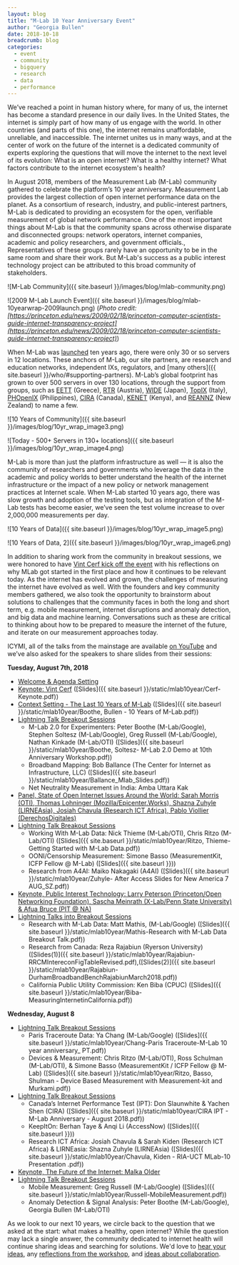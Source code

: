 ```yaml
---
layout: blog
title: "M-Lab 10 Year Anniversary Event"
author: "Georgia Bullen"
date: 2018-10-18
breadcrumb: blog
categories:
  - event
  - community
  - bigquery
  - research
  - data
  - performance
---
```


We’ve reached a point in human history where, for many of us, the internet has become a standard presence in our daily lives. In the United States, the internet is simply part of how many of us engage with the world. In other countries (and parts of this one), the internet remains unaffordable, unreliable, and inaccessible. The internet unites us in many ways, and at the center of work on the future of the internet is a dedicated community of experts exploring the questions that will move the internet to the next level of its evolution: What is an open internet? What is a healthy internet? What factors contribute to the internet ecosystem's health?<!--more-->

In August 2018, members of the Measurement Lab (M-Lab) community gathered to celebrate the platform’s 10 year anniversary. Measurement Lab provides the largest collection of open internet performance data on the planet. As a consortium of research, industry, and public-interest partners, M-Lab is dedicated to providing an ecosystem for the open, verifiable measurement of global network performance. One of the most important things about M-Lab is that the community spans across otherwise disparate and disconnected groups: network operators, internet companies, academic and policy researchers, and government officials., Representatives of these groups rarely have an opportunity to be in the same room and share their work. But M-Lab's success as a public interest technology project can be attributed to this broad community of stakeholders.

![M-Lab Community]({{ site.baseurl }}/images/blog/mlab-community.png)

![2009 M-Lab Launch Event]({{ site.baseurl }}/images/blog/mlab-10yearwrap-2009launch.png)
(_Photo credit: [https://princeton.edu/news/2009/02/18/princeton-computer-scientists-guide-internet-transparency-project](https://princeton.edu/news/2009/02/18/princeton-computer-scientists-guide-internet-transparency-project)_)

When M-Lab was [launched](https://www.princeton.edu/news/2009/02/18/princeton-computer-scientists-guide-internet-transparency-project) ten years ago, there were only 30 or so servers in 12 locations. These anchors of M-Lab, our site partners, are research and education networks, independent IXs, regulators, and [many others]({{ site.baseurl }}/who/#supporting-partners). M-Lab’s global footprint has grown to over 500 servers in over 130 locations, through the support from groups, such as [EETT](https://www.eett.gr/) (Greece), [RTR](https://www.rtr.at/en/rtr/RTRGmbH) (Austria), [WIDE](http://www.wide.ad.jp/) (Japan), [TopIX](https://www.top-ix.org/en/home-eng/) (Italy), [PHOpenIX](http://phopenix.net/) (Philippines), [CIRA](https://cira.ca/) (Canada), [KENET](https://www.kenet.or.ke/) (Kenya), and [REANNZ](https://reannz.co.nz/) (New Zealand) to name a few.

![10 Years of Community]({{ site.baseurl }}/images/blog/10yr_wrap_image3.png)

![Today - 500+ Servers in 130+ locations]({{ site.baseurl }}/images/blog/10yr_wrap_image4.png)

M-Lab is more than just the platform infrastructure as well — it is also the community of researchers and governments who leverage the data in the academic and policy worlds to better understand the health of the internet infrastructure or the impact of a new policy or network management practices at Internet scale. When M-Lab started 10 years ago, there was slow growth and adoption of the testing tools, but as integration of the M-Lab tests has become easier, we’ve seen the test volume increase to over 2,000,000 measurements per day.

![10 Years of Data]({{ site.baseurl }}/images/blog/10yr_wrap_image5.png)

![10 Years of Data, 2]({{ site.baseurl }}/images/blog/10yr_wrap_image6.png)

In addition to sharing work from the community in breakout sessions, we were honored to have [Vint Cerf kick off the event](https://www.youtube.com/watch?v=54sDgVl0nOU&index=2&list=PLNoVefpaPtVPjkE1g_QGvHdxEz5TOXE0i) with his reflections on why MLab got started in the first place and how it continues to be relevant today. As the internet has evolved and grown, the challenges of measuring the internet have evolved as well. With the founders and key community members gathered, we also took the opportunity to brainstorm about solutions to challenges that the community faces in both the long and short term, e.g. mobile measurement, internet disruptions and anomaly detection, and big data and machine learning. Conversations such as these are critical to thinking about how to be prepared to measure the internet of the future, and iterate on our measurement approaches today.

ICYMI, all of the talks from the mainstage are available [on YouTube](https://www.youtube.com/watch?v=xrf0rU8o4e8&list=PLNoVefpaPtVPjkE1g_QGvHdxEz5TOXE0i) and we’ve also asked for the speakers to share slides from their sessions:

**Tuesday, August 7th, 2018**

* [Welcome & Agenda Setting](https://www.youtube.com/watch?v=xrf0rU8o4e8&list=PLNoVefpaPtVPjkE1g_QGvHdxEz5TOXE0i&index=1)
* [Keynote: Vint Cerf](https://www.youtube.com/watch?v=54sDgVl0nOU&list=PLNoVefpaPtVPjkE1g_QGvHdxEz5TOXE0i&index=2) ([Slides]({{ site.baseurl }}/static/mlab10year/Cerf-Keynote.pdf))
* [Context Setting - The Last 10 Years of M-Lab](https://www.youtube.com/watch?v=e8Lhy4TABW4&index=3&list=PLNoVefpaPtVPjkE1g_QGvHdxEz5TOXE0i) ([Slides]({{ site.baseurl }}/static/mlab10year/Boothe, Bullen - 10 Years of M-Lab.pdf))
* [Lightning Talk Breakout Sessions](https://www.youtube.com/watch?v=e8Lhy4TABW4&index=3&list=PLNoVefpaPtVPjkE1g_QGvHdxEz5TOXE0i)
  * M-Lab 2.0 for Experimenters: Peter Boothe (M-Lab/Google), Stephen Soltesz (M-Lab/Google), Greg Russell (M-Lab/Google), Nathan Kinkade (M-Lab/OTI) ([Slides]({{ site.baseurl }}/static/mlab10year/Boothe, Soltesz- M-Lab 2.0 Demo at 10th Anniversary Workshop.pdf))
  * Broadband Mapping:  Bob Ballance (The Center for Internet as Infrastructure, LLC) ([Slides]({{ site.baseurl }}/static/mlab10year/Ballance_Mlab_Slides.pdf))
  * Net Neutrality Measurement in India: Amba Uttara Kak
* [Panel, State of Open Internet Issues Around the World: Sarah Morris (OTI), Thomas Lohninger (Mozilla/Epicenter.Works), Shazna Zuhyle (LIRNEAsia), Josiah Chavula (Research ICT Africa), Pablo Viollier (DerechosDigitales)](https://www.youtube.com/watch?v=2UdPVaryk-E&list=PLNoVefpaPtVPjkE1g_QGvHdxEz5TOXE0i&index=4)
* [Lightning Talk Breakout Sessions](https://www.youtube.com/watch?v=SB7vet4MVVY&list=PLNoVefpaPtVPjkE1g_QGvHdxEz5TOXE0i&index=5)
  * Working With M-Lab Data: Nick Thieme (M-Lab/OTI), Chris Ritzo (M-Lab/OTI) ([Slides]({{ site.baseurl }}/static/mlab10year/Ritzo, Thieme- Getting Started with M-Lab Data.pdf))
  * OONI/Censorship Measurement: Simone Basso (MeasurementKit, ICFP Fellow @ M-Lab) ([Slides]({{ site.baseurl }}))
  * Research from A4AI: Maiko Nakagaki (A4AI) ([Slides]({{ site.baseurl }}/static/mlab10year/Zuhyle- After Access Slides for New America 7 AUG_SZ.pdf))
* [Keynote, Public Interest Technology: Larry Peterson (Princeton/Open Networking Foundation), Sascha Meinrath (X-Lab/Penn State University) & Afua Bruce (PIT @ NA)](https://www.youtube.com/watch?v=2QvvTHvC6lI&index=6&list=PLNoVefpaPtVPjkE1g_QGvHdxEz5TOXE0i)
* [Lightning Talks into Breakout Sessions](https://www.youtube.com/watch?v=llKblOmVQjs&index=7&list=PLNoVefpaPtVPjkE1g_QGvHdxEz5TOXE0i)
  * Research with M-Lab Data: Matt Mathis, (M-Lab/Google) ([Slides]({{ site.baseurl }}/static/mlab10year/Mathis-Research with M-Lab Data Breakout Talk.pdf))
  * Research from Canada:  Reza Rajabiun (Ryerson University) ([Slides(1)]({{ site.baseurl }}/static/mlab10year/Rajabiun-RRCMIntereconFigTableRevised.pdf),([Slides(2)]({{ site.baseurl }}/static/mlab10year/Rajabiun-DurhamBroadbandBenchRajabiunMarch2018.pdf))
  * California Public Utility Commission: Ken Biba (CPUC) ([Slides]({{ site.baseurl }}/static/mlab10year/Biba-MeasuringInternetinCalifornia.pdf))

**Wednesday, August 8**

* [Lightning Talk Breakout Sessions](https://www.youtube.com/watch?v=oc20zZt2pb4&list=PLNoVefpaPtVPjkE1g_QGvHdxEz5TOXE0i&index=8)
  * Paris Traceroute Data: Ya Chang (M-Lab/Google) ([Slides]({{ site.baseurl }}/static/mlab10year/Chang-Paris Traceroute-M-Lab 10 year anniversary_ PT.pdf))
  * Devices & Measurement: Chris Ritzo (M-Lab/OTI), Ross Schulman (M-Lab/OTI), & Simone Basso (MeasurementKit / ICFP Fellow @ M-Lab) ([Slides]({{ site.baseurl }}/static/mlab10year/Ritzo, Basso, Shulman - Device Based Measurement with Measurement-kit and Murkami.pdf))
* [Lightning Talk Breakout Sessions](https://www.youtube.com/watch?v=MRoXoLvPAJM&list=PLNoVefpaPtVPjkE1g_QGvHdxEz5TOXE0i&index=9)
  * Canada’s Internet Performance Test (IPT): Don Slaunwhite & Yachen Shen (CIRA) ([Slides]({{ site.baseurl }}/static/mlab10year/CIRA IPT - M-Lab Anniversary - August 2018.pdf))
  * KeepItOn: Berhan Taye & Anqi Li (AccessNow) ([Slides]({{ site.baseurl }}))
  * Research ICT Africa: Josiah Chavula & Sarah Kiden (Research ICT Africa) & LIRNEasia: Shazna Zuhyle (LIRNEAsia) ([Slides]({{ site.baseurl }}/static/mlab10year/Chavula, Kiden - RIA-UCT MLab-10 Presentation .pdf))
* [Keynote, The Future of the Internet: Malka Older](https://www.youtube.com/watch?v=4swaTiJ-kvA&list=PLNoVefpaPtVPjkE1g_QGvHdxEz5TOXE0i&index=10)
* [Lightning Talk Breakout Sessions](https://www.youtube.com/watch?v=dS77PuH6hnA&index=12&list=PLNoVefpaPtVPjkE1g_QGvHdxEz5TOXE0i)
  * Mobile Measurement: Greg Russell (M-Lab/Google) ([Slides]({{ site.baseurl }}/static/mlab10year/Russell-MobileMeasurement.pdf))
  * Anomaly Detection & Signal Analysis: Peter Boothe (M-Lab/Google), Georgia Bullen (M-Lab/OTI)

As we look to our next 10 years, we circle back to the question that we asked at the start: what makes a healthy, open internet? While the question may lack a single answer, the community dedicated to internet health will continue sharing ideas and searching for solutions.  We'd love to [hear your ideas](mailto:workshop+10year@measurementlab.net), any [reflections from the workshop](https://docs.google.com/forms/d/e/1FAIpQLSc9UPkJNlaiMuXMFtcIF7HRclf4WEeIfQ342wDJRV5Aq7-LrA/viewform), and [ideas about collaboration](mailto:contact@measurementlab.net).